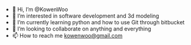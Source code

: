 - 👋 Hi, I’m @KowenWoo
- 👀 I’m interested in software development and 3d modeling
- 🌱 I’m currently learning python and how to use Git through bitbucket
- 💞️ I’m looking to collaborate on anything and everything
- 📫 How to reach me kowenwoo@gmail.com

<!---
KowenWoo/KowenWoo is a ✨ special ✨ repository because its `README.md` (this file) appears on your GitHub profile.
You can click the Preview link to take a look at your changes.
--->
